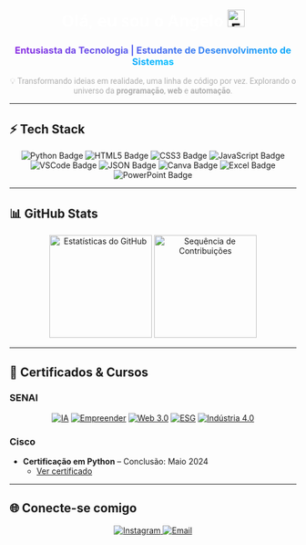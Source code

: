 <h1 align="center">
  <span style="color:#FFFFFF; font-family: 'Segoe UI', Tahoma, Geneva, Verdana, sans-serif;">Olá, eu sou o Angelo</span>
  <img src="https://images.emojiterra.com/google/noto-emoji/animated-emoji/1f971.gif" width="30" alt="Emoji de um rosto com a mão na cabeça">
</h1>

<h3 align="center">
  <span style="background: linear-gradient(90deg, #8A2BE2, #00BFFF); -webkit-background-clip: text; -webkit-text-fill-color: transparent; font-weight: bold;">
    Entusiasta da Tecnologia | Estudante de Desenvolvimento de Sistemas
  </span>
</h3>

<p align="center" style="color:#B0B0B0; font-family: 'Roboto', sans-serif;">
  💡 Transformando ideias em realidade, uma linha de código por vez. Explorando o universo da <b>programação</b>, <b>web</b> e <b>automação</b>.
</p>

---

## ⚡ Tech Stack 

<div align="center">
  <img src="https://img.shields.io/badge/Python-3776AB?style=for-the-badge&logo=python&logoColor=white" alt="Python Badge" />
  <img src="https://img.shields.io/badge/HTML5-E34F26?style=for-the-badge&logo=html5&logoColor=white" alt="HTML5 Badge" />
  <img src="https://img.shields.io/badge/CSS3-1572B6?style=for-the-badge&logo=css3&logoColor=white" alt="CSS3 Badge" />
  <img src="https://img.shields.io/badge/JavaScript-F7DF1E?style=for-the-badge&logo=javascript&logoColor=black" alt="JavaScript Badge" />
  <img src="https://img.shields.io/badge/VSCode-007ACC?style=for-the-badge&logo=visual-studio-code&logoColor=white" alt="VSCode Badge" />
  <img src="https://img.shields.io/badge/JSON-000000?style=for-the-badge&logo=json&logoColor=white" alt="JSON Badge" />
  <img src="https://img.shields.io/badge/Canva-00C4CC?style=for-the-badge&logo=canva&logoColor=white" alt="Canva Badge" />
  <img src="https://img.shields.io/badge/Excel-217346?style=for-the-badge&logo=microsoft-excel&logoColor=white" alt="Excel Badge" />
  <img src="https://img.shields.io/badge/PowerPoint-B7472A?style=for-the-badge&logo=microsoft-powerpoint&logoColor=white" alt="PowerPoint Badge" />
</div>

---

## 📊 GitHub Stats

<div align="center">
  <img src="https://github-readme-stats.vercel.app/api?username=aangelkjpn&show_icons=true&include_all_commits=true&count_private=true&theme=dark&hide_border=false" alt="Estatísticas do GitHub" height="180" />
  <img src="https://github-readme-streak-stats.herokuapp.com/?user=aangelkjpn&theme=dark&hide_border=false" alt="Sequência de Contribuições" height="180" />
</div>

---

## 📜 Certificados & Cursos

###  SENAI
<div align="center">

  [![IA](https://img.shields.io/badge/IA%20Fundamentos-SENAI-blue?style=for-the-badge)](./certificados/FLUÊNCIA___FUNDAMENTOS_DA_INTELIGÊNCIA_ARTIFICIAL-Certificado_2718604.pdf)
  [![Empreender](https://img.shields.io/badge/Empreender-SENAI-green?style=for-the-badge)](./certificados/Empreender_SENAI-Certificado_2718547.pdf)
  [![Web 3.0](https://img.shields.io/badge/Web%203.0-SENAI-purple?style=for-the-badge)](./certificados/WEB_3.0-Certificado_2718621.pdf)
  [![ESG](https://img.shields.io/badge/ESG-SENAI-brightgreen?style=for-the-badge)](./certificados/Desvendando_o_ESG-Certificado_2718590.pdf)
  [![Indústria 4.0](https://img.shields.io/badge/Indústria%204.0-SENAI-orange?style=for-the-badge)](./certificados/Desvendando_a_Indústria_4.0-Certificado_2718495.pdf)
</div>

###  Cisco
- **Certificação em Python** – Conclusão: Maio 2024
  - [Ver certificado](https://www.credly.com/earner/earned/badge/a5b2d333-68f6-49f5-84f1-eefc21d27cad)

---

## 🌐 Conecte-se comigo

<div align="center">
  <a href="https://www.instagram.com/aangelo.gl/" target="_blank">
    <img src="https://img.shields.io/badge/Instagram-E4405F?style=for-the-badge&logo=instagram&logoColor=white" alt="Instagram" />
  </a>
  <a href="mailto:angelogabrielcuerbadelima8@gmail.com" target="_blank">
    <img src="https://img.shields.io/badge/Email-D14836?style=for-the-badge&logo=gmail&logoColor=white" alt="Email" />
  </a>
</div>
